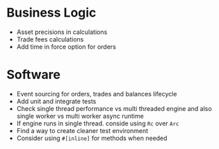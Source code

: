 # Business Logic

- Asset precisions in calculations
- Trade fees calculations
- Add time in force option for orders

# Software

- Event sourcing for orders, trades and balances lifecycle
- Add unit and integrate tests
- Check single thread performance vs multi threaded engine and also single worker vs multi worker async runtime
- If engine runs in single thread. conside using `Rc` over `Arc`
- Find a way to create cleaner test environment
- Consider using `#[inline]` for methods when needed
